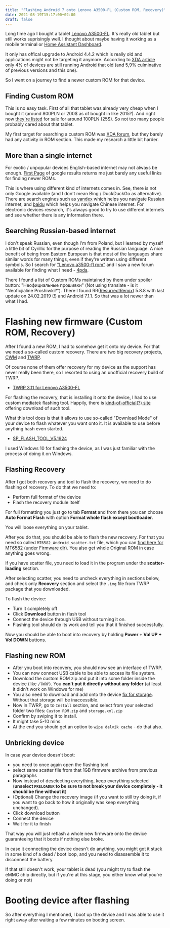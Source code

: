 ```yaml
---
title: "Flashing Android 7 onto Lenovo A3500-FL (Custom ROM, Recovery)"
date: 2021-08-19T15:17:00+02:00
draft: false
---
```


Long time ago I bought a tablet [Lenovo A3500-FL](https://www.gsmarena.com/lenovo_a7_50_a3500-6280.php). 
It's really old tablet but still works suprisingly well. I thought about maybe having it working as a mobile terminal or [Home Assistant Dashboard](https://community.home-assistant.io/t/best-option-to-run-dashboard-on-tablet/174802).

It only has offical upgrade to Android 4.4.2 which is really old and applications might not be targeting it anymore. According to [XDA article](https://www.xda-developers.com/android-version-distribution-statistics-android-studio/) only 4% of devices are still running Android that old (and 5,9% culminative of previous versions and this one).

So I went on a journey to find a newer custom ROM for that device.

## Finding Custom ROM

This is no easy task. First of all that tablet was already very cheap when I bought it (around 800PLN or 200$ as of bought in like 2015?). And right now [they're listed](https://allegro.pl/listing?string=lenovo%20a3500) for sale for around 100PLN (25$). So not too many people probably cared about that tablet.

My first target for searching a custom ROM was [XDA forum](https://forum.xda-developers.com/f/lenovo-a3500-roms-kernels-recoveries-other-de.7332/), but they barely had any activity in ROM section. 
This made my research a little bit harder. 

## More than a single internet

For exotic / unpopular devices English-based internet may not always be enough. [First Page](https://www.google.com/search?client=firefox-b-d&q=a3500+custom+rom) of google results returns me just barely any useful links for finding newer ROMs. 

This is where using different kind of internets comes in. See, there is not only Google available (and I don't mean Bing / DuckDuckGo as alternative). There are search engines such as [yandex](https://yandex.com/) which helps you navigate Russian internet, and [baidu](https://www.baidu.com/) which helps you navigate Chinese internet. For electronic devices research, it's always good to try to use different internets and see whether there is any information there.

## Searching Russian-based internet

I don't speak Russian, even though I'm from Poland, but I learned by myself a little bit of Cyrillic for the purpose of reading the Russian language. A nice benefit of being from Eastern European is that most of the languages share similar words for many things, even if they're written using different symbols. So I search for ["Lenovo a3500-fl rom"](https://yandex.ru/search/?lr=10472&text=lenovo+a3500-fl+rom) and I saw a new forum available for finding what I need - [4pda](https://4pda.to/forum/index.php?showtopic=624077).

There I found a list of Custom ROMs maintained by them under spoiler button: "Неофициальные прошивки" (Not using translate - is it "Neoficjialine Proshiwki?"). There I found RR([ResurrectRemix](https://resurrectionremix.com/)) 5.8.8 with last update on 24.02.2019 (!) and Android 7.1.1. So that was a lot newer than what I had.

# Flashing new firmware (Custom ROM, Recovery)

After I found a new ROM, I had to somehow get it onto my device. For that we need a so-called custom recovery. There are two big recovery projects, [CWM](https://www.clockworkmod.com/) and [TWRP](https://www.clockworkmod.com/).

Of course none of them offer recovery for my device as the support has never really been there, so I resorted to using an unofficial recovery build of TWRP.

- [TWRP 3.11 for Lenovo A3500-FL](https://forum.xda-developers.com/t/recovery-mt6582-twrp-3-11-for-lenovo-a3500.3684225/)

For flashing the recovery, that is installing it onto the device, I had to use custom mediatek flashing tool. Happily, there is [kind-of-official(?) site](https://spflashtool.com/) offering download of such tool.

What this tool does is that it allows to use so-called "Download Mode" of your device to flash whatever you want onto it. It is available to use before anything hash even started.

- [SP_FLASH_TOOL_V5.1924](https://spflashtool.com/download/)

I used Windows 10 for flashing the device, as I was just familiar with the process of doing it on Windows.

## Flashing Recovery

After I got both recovery and tool to flash the recovery, we need to do flashing of recovery. To do that we need to:
- Perform full format of the device
- Flash the recovery module itself 

For full formatting you just go to tab **Format** and from there you can choose **Auto Format Flash** with option **Format whole flash except bootloader**. 

You will loose everything on your tablet.

After you do that, you should be able to flash the new recovery. For that you need so called `MT6582_Android_scatter.txt` file, which you can [find here for MT6582 (under Firmware dir)](https://firmwarefile.com/lenovo-a3500-fl). You also get whole Original ROM in case anything goes wrong.

If you have scatter file, you need to load it in the program under the **scatter-loading** section. 

After selecting scatter, you need to uncheck everything in sections below, and check only **Recovery** section and select the `.img` file from TWRP package that you downloaded.

To flash the device:
- Turn it completely off
- Click **Download** button in flash tool
- Connect the device through USB without turning it on. 
- Flashing tool should do its work and tell you that it finished successfully.

Now you should be able to boot into recovery by holding **Power + Vol UP + Vol DOWN** buttons.

## Flashing new ROM

- After you boot into recovery, you should now see an interface of TWRP. 
- You can now connect USB cable to be able to access its file system. 
- Download the custom ROM zip and put it into some folder inside the device (like `/TWRP`). You **can't put it directly without any folder** (at least it didn't work on Windows for me)
- You also need to download and add onto the device [fix for storage](https://forum.xda-developers.com/t/installed-resurrection-remix-no-external-storage-pop-up.3922231/). Without that storage will be inaccessible.
- Now in TWRP, go to `Install` section, and select from your selected folder two files: `Custom ROM.zip` and `storage.xml.zip`
- Confirm by swiping it to install. 
- It might take 5-10 mins.
- At the end you should get an option to `wipe dalvik cache` - do that also.

## Unbricking device

In case your device doesn't boot:
- you need to once again open the flashing tool
- select same scatter file from that 1GB firmware archive from previous paragraphs
- Now instead of deselecting everything, keep everything selected (**unselect `PRELOADER` to be sure to not break your device completely - it should be fine without it**)
- (Optional) Change the recovery image (if you want to still try doing it, if you want to go back to how it originally was keep everything unchanged). 
- Click download button
- Connect the device
- Wait for it to finish

That way you will just reflash a whole new firmware onto the device guaranteeing that it boots if nothing else broke.

In case it connecting the device doesn't do anything, you might got it stuck in some kind of a dead / boot loop, and you need to disassemble it to disconnect the battery. 

If that still doesn't work, your tablet is dead (you might try to flash the eMMC chip directly, but if you're at this stage, you either know what you're doing or not)

# Booting device after flashing

So after everything I mentioned, I boot up the device and I was able to use it right away after waiting a few minutes on booting screen.


